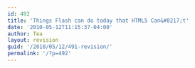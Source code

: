 ```yaml
---
id: 492
title: 'Things Flash can do today that HTML5 Can&#8217;t'
date: '2010-05-12T11:15:37-04:00'
author: Tea
layout: revision
guid: '/2010/05/12/491-revision/'
permalink: '/?p=492'
---
```


